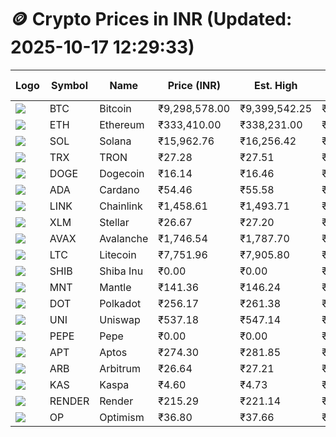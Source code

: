 # 🪙 Crypto Prices in INR (Updated: 2025-10-17 12:29:33)

| Logo | Symbol | Name       | Price (INR) | Est. High | Est. Low | Gross Profit | Fees | Net Profit | ROI % |
|------|--------|------------|-------------|-----------|----------|---------------|------|-------------|--------|
| ![](https://coin-images.coingecko.com/coins/images/1/large/bitcoin.png?1696501400) | BTC    | Bitcoin    | ₹9,298,578.00 | ₹9,399,542.25 | ₹9,197,613.75 | ₹2,195.44 | ₹200.00 | ₹1,995.44 | 2.00% |
| ![](https://coin-images.coingecko.com/coins/images/279/large/ethereum.png?1696501628) | ETH    | Ethereum   | ₹333,410.00 | ₹338,231.00 | ₹328,589.00 | ₹2,934.36 | ₹200.00 | ₹2,734.36 | 2.73% |
| ![](https://coin-images.coingecko.com/coins/images/4128/large/solana.png?1718769756) | SOL    | Solana     | ₹15,962.76 | ₹16,256.42 | ₹15,669.10 | ₹3,748.22 | ₹200.00 | ₹3,548.22 | 3.55% |
| ![](https://coin-images.coingecko.com/coins/images/1094/large/tron-logo.png?1696502193) | TRX    | TRON       | ₹27.28 | ₹27.51 | ₹27.05 | ₹1,663.28 | ₹200.00 | ₹1,463.28 | 1.46% |
| ![](https://coin-images.coingecko.com/coins/images/5/large/dogecoin.png?1696501409) | DOGE   | Dogecoin   | ₹16.14 | ₹16.46 | ₹15.83 | ₹3,981.04 | ₹200.00 | ₹3,781.04 | 3.78% |
| ![](https://coin-images.coingecko.com/coins/images/975/large/cardano.png?1696502090) | ADA    | Cardano    | ₹54.46 | ₹55.58 | ₹53.34 | ₹4,207.13 | ₹200.00 | ₹4,007.13 | 4.01% |
| ![](https://coin-images.coingecko.com/coins/images/877/large/Chainlink_Logo_500.png?1760023405) | LINK   | Chainlink  | ₹1,458.61 | ₹1,493.71 | ₹1,423.51 | ₹4,931.04 | ₹200.00 | ₹4,731.04 | 4.73% |
| ![](https://coin-images.coingecko.com/coins/images/100/large/fmpFRHHQ_400x400.jpg?1735231350) | XLM    | Stellar    | ₹26.67 | ₹27.20 | ₹26.14 | ₹4,039.48 | ₹200.00 | ₹3,839.48 | 3.84% |
| ![](https://coin-images.coingecko.com/coins/images/12559/large/Avalanche_Circle_RedWhite_Trans.png?1696512369) | AVAX   | Avalanche  | ₹1,746.54 | ₹1,787.70 | ₹1,705.38 | ₹4,827.08 | ₹200.00 | ₹4,627.08 | 4.63% |
| ![](https://coin-images.coingecko.com/coins/images/2/large/litecoin.png?1696501400) | LTC    | Litecoin   | ₹7,751.96 | ₹7,905.80 | ₹7,598.12 | ₹4,049.42 | ₹200.00 | ₹3,849.42 | 3.85% |
| ![](https://coin-images.coingecko.com/coins/images/11939/large/shiba.png?1696511800) | SHIB   | Shiba Inu  | ₹0.00 | ₹0.00 | ₹0.00 | ₹3,678.87 | ₹200.00 | ₹3,478.87 | 3.48% |
| ![](https://coin-images.coingecko.com/coins/images/30980/large/Mantle-Logo-mark.png?1739213200) | MNT    | Mantle     | ₹141.36 | ₹146.24 | ₹136.48 | ₹7,148.20 | ₹200.00 | ₹6,948.20 | 6.95% |
| ![](https://coin-images.coingecko.com/coins/images/12171/large/polkadot.png?1696512008) | DOT    | Polkadot   | ₹256.17 | ₹261.38 | ₹250.96 | ₹4,150.43 | ₹200.00 | ₹3,950.43 | 3.95% |
| ![](https://coin-images.coingecko.com/coins/images/12504/large/uniswap-logo.png?1720676669) | UNI    | Uniswap    | ₹537.18 | ₹547.14 | ₹527.22 | ₹3,778.89 | ₹200.00 | ₹3,578.89 | 3.58% |
| ![](https://coin-images.coingecko.com/coins/images/29850/large/pepe-token.jpeg?1696528776) | PEPE   | Pepe       | ₹0.00 | ₹0.00 | ₹0.00 | ₹4,347.51 | ₹200.00 | ₹4,147.51 | 4.15% |
| ![](https://coin-images.coingecko.com/coins/images/26455/large/aptos_round.png?1696525528) | APT    | Aptos      | ₹274.30 | ₹281.85 | ₹266.75 | ₹5,663.82 | ₹200.00 | ₹5,463.82 | 5.46% |
| ![](https://coin-images.coingecko.com/coins/images/16547/large/arb.jpg?1721358242) | ARB    | Arbitrum   | ₹26.64 | ₹27.21 | ₹26.07 | ₹4,396.36 | ₹200.00 | ₹4,196.36 | 4.20% |
| ![](https://coin-images.coingecko.com/coins/images/25751/large/kaspa-icon-exchanges.png?1696524837) | KAS    | Kaspa      | ₹4.60 | ₹4.73 | ₹4.47 | ₹5,908.68 | ₹200.00 | ₹5,708.68 | 5.71% |
| ![](https://coin-images.coingecko.com/coins/images/11636/large/rndr.png?1696511529) | RENDER | Render     | ₹215.29 | ₹221.14 | ₹209.44 | ₹5,587.80 | ₹200.00 | ₹5,387.80 | 5.39% |
| ![](https://coin-images.coingecko.com/coins/images/25244/large/Optimism.png?1696524385) | OP     | Optimism   | ₹36.80 | ₹37.66 | ₹35.94 | ₹4,765.81 | ₹200.00 | ₹4,565.81 | 4.57% |
